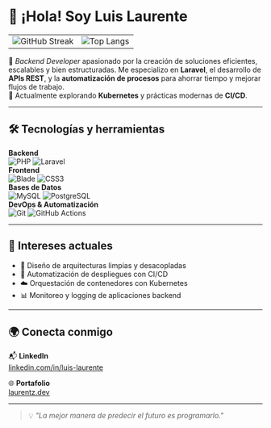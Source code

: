 # 👋 ¡Hola! Soy **Luis Laurente**

<table>
  <tr>
    <td>
      <img src="https://streak-stats.demolab.com?user=LuisLaurente&theme=dark&hide_border=true" alt="GitHub Streak" />
    </td>
    <td>
      <img src="https://github-readme-stats.vercel.app/api/top-langs/?username=LuisLaurente&theme=dark&layout=compact" alt="Top Langs" />
    </td>
  </tr>
</table>

🎯 *Backend Developer* apasionado por la creación de soluciones eficientes, escalables y bien estructuradas. Me especializo en **Laravel**, el desarrollo de **APIs REST**, y la **automatización de procesos** para ahorrar tiempo y mejorar flujos de trabajo.  
🚀 Actualmente explorando **Kubernetes** y prácticas modernas de **CI/CD**.

---

## 🛠️ Tecnologías y herramientas

**Backend**  
![PHP](https://img.shields.io/badge/PHP-777BB4?style=flat&logo=php&logoColor=white) ![Laravel](https://img.shields.io/badge/Laravel-E74430?style=flat&logo=laravel&logoColor=white)  
**Frontend**  
![Blade](https://img.shields.io/badge/Blade-red?style=flat&logo=laravel&logoColor=white) ![CSS3](https://img.shields.io/badge/CSS3-264de4?style=flat&logo=css3&logoColor=white)  
**Bases de Datos**  
![MySQL](https://img.shields.io/badge/MySQL-4479A1?style=flat&logo=mysql&logoColor=white) ![PostgreSQL](https://img.shields.io/badge/PostgreSQL-336791?style=flat&logo=postgresql&logoColor=white)  
**DevOps & Automatización**  
![Git](https://img.shields.io/badge/Git-F05032?style=flat&logo=git&logoColor=white) ![GitHub Actions](https://img.shields.io/badge/GitHub%20Actions-2088FF?style=flat&logo=github-actions&logoColor=white)

---

## 🧠 Intereses actuales

- 🧩 Diseño de arquitecturas limpias y desacopladas  
- 🚢 Automatización de despliegues con CI/CD  
- ☁️ Orquestación de contenedores con Kubernetes  
- 📊 Monitoreo y logging de aplicaciones backend  

---

## 🌍 Conecta conmigo

📬 **LinkedIn**  
[linkedin.com/in/luis-laurente](https://www.linkedin.com/in/luis-laurente/)

🌐 **Portafolio**  
[laurentz.dev](https://laurentz.dev)

---

> 💡 *"La mejor manera de predecir el futuro es programarlo."*
